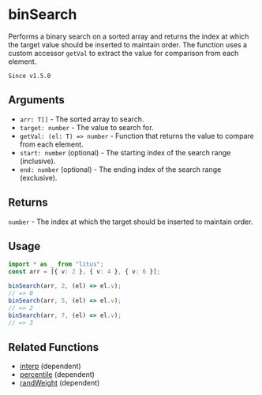# binSearch

Performs a binary search on a sorted array and returns the index at which the
target value should be inserted to maintain order. The function uses a custom
accessor `getVal` to extract the value for comparison from each element.

`Since v1.5.0`

## Arguments

- `arr: T[]` - The sorted array to search.
- `target: number` - The value to search for.
- `getVal: (el: T) => number` - Function that returns the value to compare from each element.
- `start: number` (optional) - The starting index of the search range (inclusive).
- `end: number` (optional) - The ending index of the search range (exclusive).

## Returns

`number` - The index at which the target should be inserted to maintain order.

## Usage

```ts
import * as _ from "litus";
const arr = [{ v: 2 }, { v: 4 }, { v: 6 }];

binSearch(arr, 2, (el) => el.v);
// => 0
binSearch(arr, 5, (el) => el.v);
// => 2
binSearch(arr, 7, (el) => el.v);
// => 3
```

## Related Functions

- [interp](../math/interp.md) (dependent)
- [percentile](../math/percentile.md) (dependent)
- [randWeight](../random/randWeight.md) (dependent)
